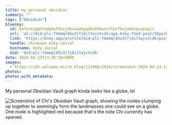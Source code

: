 ```yaml
---
title: my personal obsidian
summary: ""
tags: ["Obsidian"]
bluesky:
  id: bafyreigq5tmdg6wfdcsjebcwzwbgqdeibhkwzv7fpcfbujw4otpyvpayji
  url: 'at://did:plc:f4mmql45u3lfj6iltwjvtcdk/app.bsky.feed.post/3kpyikimxei2c'
  link: 'https://bsky.app/profile/did:plc:f4mmql45u3lfj6iltwjvtcdk/post/3kpyikimxei2c'
  handle: chiawase.bsky.social
  hostname: bsky.social
  did: 'did:plc:f4mmql45u3lfj6iltwjvtcdk'
date: 2024-04-13T13:26:16+0800
images:
  - https://cdn.uploads.micro.blog/113466/2024/screenshot-2024-04-13-132234.png
photos: 
photos_with_metadata: 
---
```


My personal Obsidian Vault graph kinda looks like a globe, lol

![Screenshot of Chi's Obsidian Vault graph, showing the nodes clumping up together to seemingly form the landmasses one could see on a globe. One node is highlighted red because that's the note Chi currently has opened.](https://chisenires.design/uploads/2024/screenshot-2024-04-13-132234.png)
